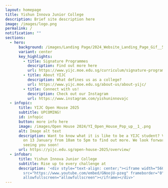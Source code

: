 ```yaml
---
layout: homepage
title: Yishun Innova Junior College
description: Brief site description here
image: /images/logo.png
permalink: /
notification: ""
sections:
  - hero:
      background: /images/Landing Page/2024_Website_Landing_Page_Gif__5_.gif
      variant: center
      key_highlights:
        - title: Signature Programmes
          description: Find out more here
          url: https://www.yijc.moe.edu.sg/curriculum/signature-programmes/
        - title: About YIJC
          description: What defines us as a college?
          url: https://www.yijc.moe.edu.sg/about-us/about-yijc/
        - title: Connect with us!
          description: Check out our Instagram
          url: https://www.instagram.com/yishuninnovajc
  - infopic:
      title: YIJC Open House 2025
      subtitle: UPCOMING!
      id: infopic
      button: more info here
      image: /images/Open House 2024/YI_Open_House_Pop_up__1_.png
      alt: Image alt text
      description: Want to know what it is like to be a YIJC student? Visit our campus
        on 13 January from 10am to 5pm to find out more. We look forward to
        seeing you soon!
      url: https://yijc.edu.sg/open-house-2025/overview/
  - infobar:
      title: Yishun Innova Junior College
      subtitle: Rise up to every challenge at
      description: '<div style="text-align: center;"><iframe width="560" height="315"
        src="https://www.youtube.com/embed/GNoojU-pzeg" frameborder="0"
        allowfullscreen="allowfullscreen"></iframe></div>'
---
```

